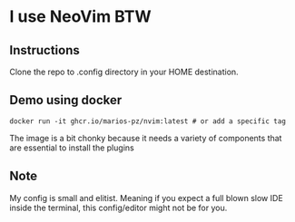 # I use NeoVim BTW

## Instructions

Clone the repo to .config directory in your HOME destination.

## Demo using docker

```
docker run -it ghcr.io/marios-pz/nvim:latest # or add a specific tag
```

The image is a bit chonky because it needs a variety of components that are essential to install the plugins

## Note

My config is small and elitist. Meaning if you expect a full blown slow IDE inside the terminal, this config/editor might not be for you.
